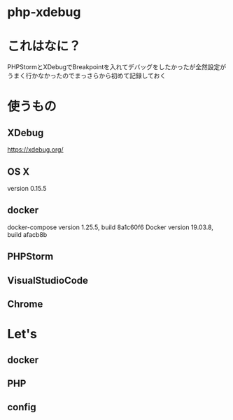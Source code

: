 # php-xdebug

# これはなに？
PHPStormとXDebugでBreakpointを入れてデバッグをしたかったが全然設定がうまく行かなかったのでまっさらから初めて記録しておく


# 使うもの
## XDebug
https://xdebug.org/

## OS X
version 0.15.5

## docker
docker-compose version 1.25.5, build 8a1c60f6
Docker version 19.03.8, build afacb8b

## PHPStorm

## VisualStudioCode

## Chrome



# Let's 

## docker

## PHP

## config


